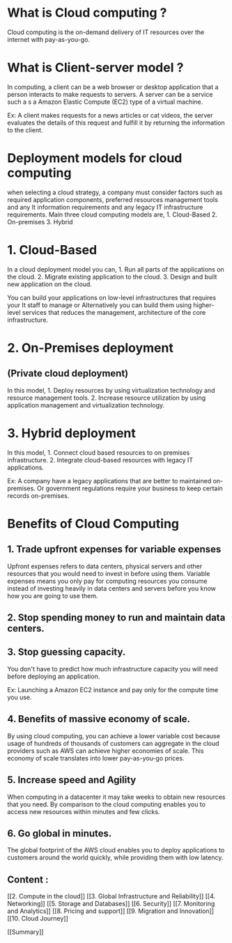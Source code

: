 # What is Cloud computing ?
Cloud computing is the on-demand delivery of IT resources over the internet with pay-as-you-go.

# What is Client-server model ?
In computing, a client can be a web browser or desktop application that a person interacts to make requests to servers. 
A server can be a service such a s a Amazon Elastic Compute (EC2) type of a virtual machine. 

Ex: A client makes requests for a news articles or cat videos, the server evaluates the details of this request and fulfill it by returning the information to the client. 

# Deployment models for cloud computing
when selecting a cloud strategy, a company must consider factors such as required application components, preferred resources management tools and any It information requirements and any legacy IT infrastructure requirements. 
Main three cloud computing models are, 
	1. Cloud-Based
	2. On-premises
	3. Hybrid

# 1. Cloud-Based
In a cloud deployment model you can,
	1. Run all parts of the applications on the cloud.
	2. Migrate existing application to the cloud.
	3. Design and built new application on the cloud. 

You can build your applications on low-level infrastructures that requires your It staff to manage or Alternatively you can build them using higher-level services that reduces the management, architecture of the core infrastructure. 

# 2. On-Premises deployment
## (Private cloud deployment)

In this model,
	1. Deploy resources by using virtualization technology and resource management tools.
	2. Increase resource utilization by using application management and virtualization technology.

# 3. Hybrid deployment
In this model,
	1. Connect cloud based resources to on premises infrastructure.
	2. Integrate cloud-based resources with legacy IT applications.

Ex: 
A company have a legacy applications that are better to maintained on-premises.
Or 
government regulations require your business to keep certain records on-premises.

# Benefits of Cloud Computing
## 1. Trade upfront expenses for variable expenses
Upfront expenses refers to data centers, physical servers and other resources that you would need to invest in before using them.
Variable expenses means you only pay for computing resources you consume instead of investing heavily in data centers and servers before you know how you are going to use them.

## 2. Stop spending money to run and maintain data centers.

## 3. Stop guessing capacity.
You don't have to predict how much infrastructure capacity you will need before deploying an application. 

Ex: Launching a Amazon EC2 instance and pay only for the compute time you use.

## 4. Benefits of massive economy of scale.
By using cloud computing, you can achieve a lower variable cost because usage of hundreds of thousands of customers can aggregate in the cloud providers such as AWS can achieve higher economies of scale.
This economy of scale translates into lower pay-as-you-go prices.

## 5. Increase speed and Agility
When computing in a datacenter it may take weeks to obtain new resources that you need. By comparison to the cloud computing enables you to access new resources within minutes and few clicks.

## 6. Go global in minutes.
The global footprint of the AWS cloud enables you to deploy applications to customers around the world quickly, while providing them with low latency.

## Content :
[[2. Compute in the cloud]]
[[3. Global Infrastructure and Reliability]]
[[4. Networking]]
[[5. Storage and Databases]]
[[6. Security]]
[[7. Monitoring and Analytics]]
[[8. Pricing and support]]
[[9. Migration and Innovation]]
[[10. Cloud Journey]]

[[Summary]]